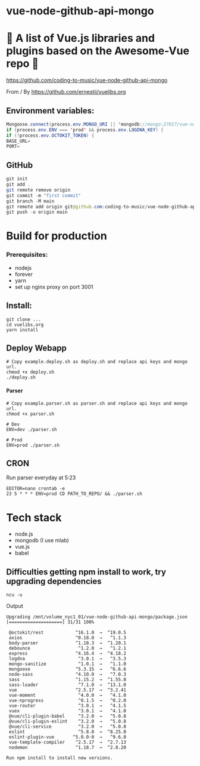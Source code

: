# vue-node-github-api-mongo

# 🚀 A list of Vue.js libraries and plugins based on the Awesome-Vue repo 🚀

https://github.com/coding-to-music/vue-node-github-api-mongo

From / By https://github.com/ernestii/vuelibs.org

## Environment variables:

```java
Mongoose.connect(process.env.MONGO_URI || 'mongodb://mongo:27017/vue-node-github-api-mongo');
if (process.env.ENV === 'prod' && process.env.LOGDNA_KEY) {
if (!process.env.OCTOKIT_TOKEN) {
BASE_URL=
PORT=
```

## GitHub

```java
git init
git add .
git remote remove origin
git commit -m "first commit"
git branch -M main
git remote add origin git@github.com:coding-to-music/vue-node-github-api-mongo.git
git push -u origin main
```

# Build for production

### Prerequisites:

- nodejs
- forever
- yarn
- set up nginx proxy on port 3001

## Install:

```
git clone ...
cd vuelibs.org
yarn install
```

## Deploy Webapp

```
# Copy example.deploy.sh as deploy.sh and replace api keys and mongo url.
chmod +x deploy.sh
./deploy.sh
```

#### Parser

```
# Copy example.parser.sh as parser.sh and replace api keys and mongo url.
chmod +x parser.sh

# Dev
ENV=dev ./parser.sh

# Prod
ENV=prod ./parser.sh
```

## CRON

Run parser everyday at 5:23

```
EDITOR=nano crontab -e
23 5 * * * ENV=prod CD PATH_TO_REPO/ && ./parser.sh
```

# Tech stack

- node.js
- mongodb (I use mlab)
- vue.js
- babel

## Difficulties getting npm install to work, try upgrading dependencies

```
ncu -u
```

Output

```
Upgrading /mnt/volume_nyc1_01/vue-node-github-api-mongo/package.json
[====================] 31/31 100%

 @octokit/rest            ^16.1.0  →  ^19.0.5
 axios                    ^0.18.0  →   ^1.1.3
 body-parser              ^1.18.3  →  ^1.20.1
 debounce                  ^1.2.0  →   ^1.2.1
 express                  ^4.16.4  →  ^4.18.2
 logdna                    ^3.0.1  →   ^3.5.3
 mongo-sanitize            ^1.0.1  →   ^1.1.0
 mongoose                 ^5.3.15  →   ^6.6.6
 node-sass                ^4.10.0  →   ^7.0.3
 sass                     ^1.15.2  →  ^1.55.0
 sass-loader               ^7.1.0  →  ^13.1.0
 vue                      ^2.5.17  →  ^3.2.41
 vue-moment                ^4.0.0  →   ^4.1.0
 vue-nprogress             ^0.1.5  →   ^0.2.0
 vue-router                ^3.0.1  →   ^4.1.5
 vuex                      ^3.0.1  →   ^4.1.0
 @vue/cli-plugin-babel     ^3.2.0  →   ^5.0.8
 @vue/cli-plugin-eslint    ^3.2.0  →   ^5.0.8
 @vue/cli-service          ^3.2.0  →   ^5.0.8
 eslint                    ^5.8.0  →  ^8.25.0
 eslint-plugin-vue       ^5.0.0-0  →   ^9.6.0
 vue-template-compiler    ^2.5.17  →  ^2.7.13
 nodemon                  ^1.18.7  →  ^2.0.20

Run npm install to install new versions.
```
